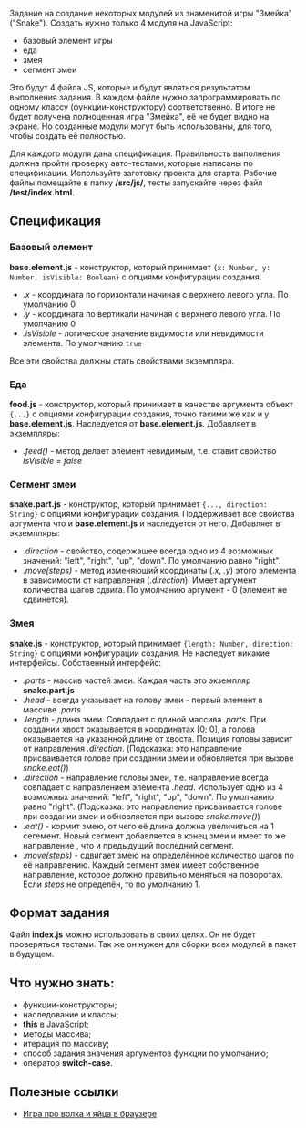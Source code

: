 Задание на создание некоторых модулей из знаменитой игры "Змейка" ("Snake"). Создать нужно только 4 модуля на JavaScript:

- базовый элемент игры
- еда
- змея
- сегмент змеи

Это будут 4 файла JS, которые и будут являться результатом выполнения задания. В каждом файле нужно запрограммировать по одному классу (функции-конструктору) соответственно. В итоге не будет получена полноценная игра "Змейка", её не будет видно на экране. Но созданные модули могут быть использованы, для того, чтобы создать её полностью.

Для каждого модуля дана спецификация. Правильность выполнения должна пройти проверку авто-тестами, которые написаны по спецификации. Используйте заготовку проекта для старта. Рабочие файлы помещайте в папку **/src/js/**, тесты запускайте через файл **/test/index.html**.

## Спецификация

### Базовый элемент

**base.element.js** - конструктор, который принимает ``{x: Number, y: Number, isVisible: Boolean}`` с опциями конфигурации создания.

- *.x* - координата по горизонтали начиная с верхнего левого угла. По умолчанию 0
- *.y* - координата по вертикали начиная с верхнего левого угла. По умолчанию 0
- *.isVisible* - логическое значение видимости или невидимости элемента. По умолчанию ``true``

Все эти свойства должны стать свойствами экземпляра.

### Еда

**food.js** - конструктор, который принимает в качестве аргумента объект ``{...}`` с опциями конфигурации создания, точно такими же как и у **base.element.js**. Наследуется от **base.element.js**. Добавляет в экземпляры:

- *.feed()* - метод делает элемент невидимым, т.е. ставит свойство *isVisible = false*

### Сегмент змеи

**snake.part.js** - конструктор, который принимает ``{..., direction: String}`` с опциями конфигурации создания. Поддерживает все свойства аргумента что и **base.element.js** и наследуется от него. Добавляет в экземпляры:

- *.direction* - свойство, содержащее всегда одно из 4 возможных значений: "left", "right", "up", "down". По умолчанию равно "right".
- *.move(steps)* - метод изменяющий координаты (*.x*, *.y*) этого элемента в зависимости от направления (*.direction*). Имеет аргумент количества шагов сдвига. По умолчанию аргумент - 0 (элемент не сдвинется).


### Змея

**snake.js** - конструктор, который принимает ``{length: Number, direction: String}`` с опциями конфигурации создания. Не наследует никакие интерфейсы. Собственный интерфейс:

- *.parts* - массив частей змеи. Каждая часть это экземпляр **snake.part.js**
- *.head* - всегда указывает на голову змеи - первый элемент в массиве *.parts*
- *.length* - длина змеи. Совпадает с длиной массива *.parts*. При создании хвост оказывается в координатах [0; 0], а голова оказывается на указанной длине от хвоста. Позиция головы зависит от направления *.direction*. (Подсказка: это направление присваивается голове при создании змеи и обновляется при вызове *snake.eat()*)
- *.direction* - направление головы змеи, т.е. направление всегда совпадает с направлением элемента *.head*. Использует одно из 4 возможных значений: "left", "right", "up", "down". По умолчанию равно "right". (Подсказка: это направление присваивается голове при создании змеи и обновляется при вызове *snake.move()*)
- *.eat()* - кормит змею, от чего её длина должна увеличиться на 1 сегемент. Новый сегмент добавляется в конец змеи и имеет то же направление , что и предыдущий последний сегмент.
- *.move(steps)* - сдвигает змею на определённое количество шагов по её направлению. Каждый сегмент змеи имеет собственное направление, которое должно правильно меняться на поворотах. Если *steps* не определён, то по умолчанию 1.

## Формат задания

Файл **index.js** можно использовать в своих целях. Он не будет проверяться тестами. Так же он нужен для сборки всех модулей в пакет в будущем.

## Что нужно знать:

- функции-конструкторы;
- наследование и классы;
- **this** в JavaScript;
- методы массива;
- итерация по массиву;
- способ задания значения аргументов функции по умолчанию;
- оператор **switch-case**.

## Полезные ссылки

- [Игра про волка и яйца в браузере](https://github.com/shtange/catch-the-egg)




